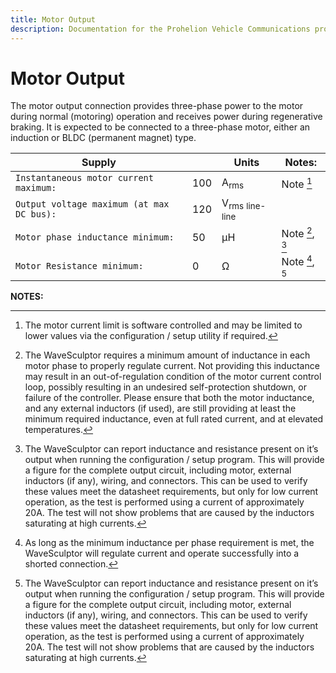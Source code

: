 ```yaml
---
title: Motor Output
description: Documentation for the Prohelion Vehicle Communications protocol
---
```


# Motor Output

The motor output connection provides three-phase power to the motor during normal (motoring) operation and receives power during regenerative braking.  It is expected to be connected to a three-phase motor, either an induction or BLDC (permanent magnet) type.

| Supply                                    |     | Units                                | Notes:           |
|-------------------------------------------|-----|--------------------------------------|------------------|
| `Instantaneous motor current maximum:`    | 100 | A<sub>rms</sub>                      | Note [^5]        |
| `Output voltage maximum (at max DC bus):` | 120 | V<sub>rms</sub> <sub>line-line</sub> |                  |
| `Motor phase inductance minimum:`         | 50  | µH                                   | Note [^6], [^8]  |
| `Motor Resistance minimum:`               | 0   | Ω                                    | Note [^7], [^8]  |

__NOTES:__

[^5]:
    The motor current limit is software controlled and may be limited to lower values via the configuration / setup utility if required.

[^6]:
    The WaveSculptor requires a minimum amount of inductance in each motor phase to properly regulate current.  Not providing this inductance may result in an out-of-regulation condition of the motor current control loop, possibly resulting in an undesired self-protection shutdown, or failure of the controller.  Please ensure that both the motor inductance, and any external inductors (if used), are still providing at least the minimum required inductance, even at full rated current, and at elevated temperatures.

[^7]:
    As long as the minimum inductance per phase requirement is met, the WaveSculptor will regulate current and operate successfully into a shorted connection.

[^8]:
    The WaveSculptor can report inductance and resistance present on it’s output when running the configuration / setup program.  This will provide a figure for the complete output circuit, including motor, external inductors (if any), wiring, and connectors.  This can be used to verify these values meet the datasheet requirements, but only for low current operation, as the test is performed using a current of approximately 20A.  The test will not show problems that are caused by the inductors saturating at high currents.
